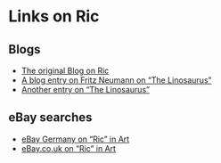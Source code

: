 Links on Ric
============

Blogs
-----

*   [The original Blog on Ric](http://ric-unknownartist.blogspot.com/)
*   [A blog entry on Fritz Neumann on “The Linosaurus”](http://gerrie-thefriendlyghost.blogspot.com/2012/02/mystery-prints.html)
*   [Another entry on “The Linosaurus”](http://gerrie-thefriendlyghost.blogspot.com/2012/02/mystery-prints-continued.html)

eBay searches 
--------------

*   [eBay Germany on “Ric” in Art](https://www.ebay.de/sch/i.html?_odkw=Ric&_osacat=550&_from=R40&_trksid=p2045573.m570.l1313.TR5.TRC2.A0.H0.XRic+-flair.TRS0&_nkw=Ric+-flair&_sacat=550)
*   [eBay.co.uk on “Ric” in Art](https://www.ebay.co.uk/sch/550/i.html?_from=R40&_nkw=ric+-flair)
